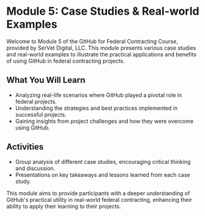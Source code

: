 # Module 5: Case Studies & Real-world Examples

Welcome to Module 5 of the GitHub for Federal Contracting Course, provided by SerVet Digital, LLC. This module presents various case studies and real-world examples to illustrate the practical applications and benefits of using GitHub in federal contracting projects.

## What You Will Learn

- Analyzing real-life scenarios where GitHub played a pivotal role in federal projects.
- Understanding the strategies and best practices implemented in successful projects.
- Gaining insights from project challenges and how they were overcome using GitHub.

## Activities

- Group analysis of different case studies, encouraging critical thinking and discussion.
- Presentations on key takeaways and lessons learned from each case study.

This module aims to provide participants with a deeper understanding of GitHub's practical utility in real-world federal contracting, enhancing their ability to apply their learning to their projects.
